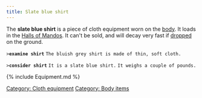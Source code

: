 ```yaml
---
title: Slate blue shirt
---
```


The **slate blue shirt** is a piece of cloth equipment worn on the
[body](body "wikilink"). It loads in the [Halls of
Mandos](Halls_of_Mandos "wikilink"). It can't be sold, and will decay
very fast if [dropped](drop "wikilink") on the ground.

`>`**`examine shirt`**
`The bluish grey shirt is made of thin, soft cloth. `

`>`**`consider shirt`**
`It is a slate blue shirt.`
`It weighs a couple of pounds.`

{% include Equipment.md %}

[Category: Cloth equipment](Category:_Cloth_equipment "wikilink")
[Category: Body items](Category:_Body_items "wikilink")